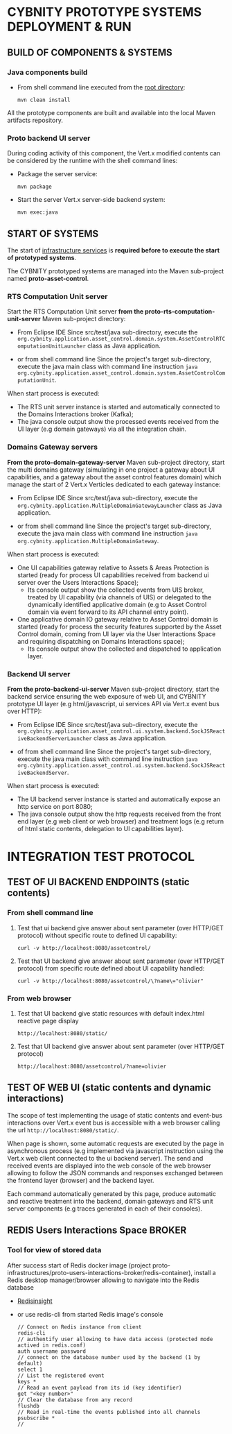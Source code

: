 # CYBNITY PROTOTYPE SYSTEMS DEPLOYMENT & RUN
## BUILD OF COMPONENTS & SYSTEMS
### Java components build
* From shell command line executed from the [root directory](../):

  ```shell
  mvn clean install
  ```

All the prototype components are built and available into the local Maven artifacts repository.

### Proto backend UI server
During coding activity of this component, the Vert.x modified contents can be considered by the runtime with the shell command lines:
* Package the server service:

  ```shell
  mvn package
  ```

* Start the server Vert.x server-side backend system:

  ```shell
  mvn exec:java
  ```

## START OF SYSTEMS
The start of [infrastructure services](../proto-infrastructures/README.md) is __required before to execute the start of prototyped systems__.

The CYBNITY prototyped systems are managed into the Maven sub-project named __proto-asset-control__.

### RTS Computation Unit server
Start the RTS Computation Unit server __from the proto-rts-computation-unit-server__ Maven sub-project directory:
- From Eclipse IDE
  Since src/test/java sub-directory, execute the `org.cybnity.application.asset_control.domain.system.AssetControlRTComputationUnitLauncher` class as Java application.

- or from shell command line
  Since the project's target sub-directory, execute the java main class with command line instruction  `java org.cybnity.application.asset_control.domain.system.AssetControlComputationUnit`.

When start process is executed:
  - The RTS unit server instance is started and automatically connected to the Domains Interactions broker (Kafka);
  - The java console output show the processed events received from the UI layer (e.g domain gateways) via all the integration chain.

### Domains Gateway servers
__From the proto-domain-gateway-server__ Maven sub-project directory, start the multi domains gateway (simulating in one project a gateway about UI capabilities, and a gateway about the asset control features domain) which manage the start of 2 Vert.x Verticles dedicated to each gateway instance:
- From Eclipse IDE
  Since src/test/java sub-directory, execute the `org.cybnity.application.MultipleDomainGatewayLauncher` class as Java application.

- or from shell command line
  Since the project's target sub-directory, execute the java main class with command line instruction  `java org.cybnity.application.MultipleDomainGateway`.

When start process is executed:
  - One UI capabilities gateway relative to Assets & Areas Protection is started (ready for process UI capabilities received from backend ui server over the Users Interactions Space);
    - Its console output show the collected events from UIS broker, treated by UI capability (via channels of UIS) or delegated to the dynamically identified applicative domain (e.g to Asset Control domain via event forward to its API channel entry point).
  - One applicative domain IO gateway relative to Asset Control domain is started (ready for process the security features supported by the Asset Control domain, coming from UI layer via the User Interactions Space and requiring dispatching on Domains Interactions space);
    - Its console output show the collected and dispatched to application layer.

### Backend UI server
__From the proto-backend-ui-server__ Maven sub-project directory, start the backend service ensuring the web exposure of web UI, and CYBNITY prototype UI layer (e.g html/javascript, ui services API via Vert.x event bus over HTTP):
- From Eclipse IDE
  Since src/test/java sub-directory, execute the `org.cybnity.application.asset_control.ui.system.backend.SockJSReactiveBackendServerLauncher` class as Java application.
  
- of from shell command line
  Since the project's target sub-directory, execute the java main class with command line instruction  `java org.cybnity.application.asset_control.ui.system.backend.SockJSReactiveBackendServer`.

When start process is executed:
  - The UI backend server instance is started and automatically expose an http service on port 8080;
  - The java console output show the http requests received from the front end layer (e.g web client or web browser) and treatment logs (e.g return of html static contents, delegation to UI capabilities layer).

# INTEGRATION TEST PROTOCOL
## TEST OF UI BACKEND ENDPOINTS (static contents)
### From shell command line
1. Test that ui backend give answer about sent parameter (over HTTP/GET protocol) without specific route to defined UI capability:

    ```shell
    curl -v http://localhost:8080/assetcontrol/
    ```

2. Test that UI backend give answer about sent parameter (over HTTP/GET protocol) from specific route defined about UI capability handled:

    ```shell
    curl -v http://localhost:8080/assetcontrol/\?name\="olivier"
    ```

### From web browser
1. Test that UI backend give static resources with default index.html reactive page display

    ```shell
    http://localhost:8080/static/
    ```

2. Test that UI backend give answer about sent parameter (over HTTP/GET protocol)

    ```shell
    http://localhost:8080/assetcontrol/?name=olivier
    ```

## TEST OF WEB UI (static contents and dynamic interactions)
The scope of test implementing the usage of static contents and event-bus interactions over Vert.x event bus is accessible with a web browser calling the url `http://localhost:8080/static/`.

When page is shown, some automatic requests are executed by the page in asynchronous process (e.g implemented via javascript instruction using the Vert.x web client connected to the ui backend server).
The send and received events are displayed into the web console of the web browser allowing to follow the JSON commands and responses exchanged between the frontend layer (browser) and the backend layer.

Each command automatically generated by this page, produce automatic and reactive treatment into the backend, domain gateways and RTS unit server components (e.g traces generated in each of their consoles).

## REDIS Users Interactions Space BROKER
### Tool for view of stored data
After success start of Redis docker image (project proto-infrastructures/proto-users-interactions-broker/redis-container), install a Redis desktop manager/browser allowing to navigate into the Redis database
- [Redisinsight](https://developer.redis.com/explore/redisinsightv2/getting-started/#step-1-download-redisinsight)

- or use redis-cli from started Redis image's console

    ```shell
    // Connect on Redis instance from client
    redis-cli
    // authentify user allowing to have data access (protected mode actived in redis.conf)
    auth username password
    // connect on the database number used by the backend (1 by default)
    select 1
    // List the registered event
    keys *
    // Read an event payload from its id (key identifier)
    get "<key number>"
    // Clear the database from any record
    flushdb
    // Read in real-time the events published into all channels
    psubscribe *
    //
    ```
